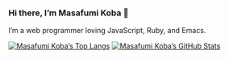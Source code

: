 ### Hi there, I’m Masafumi Koba 👋

I’m a web programmer loving JavaScript, Ruby, and Emacs.

[![Masafumi Koba’s Top Langs](https://github-readme-stats.vercel.app/api/top-langs/?username=ybiquitous&theme=radical)](https://github.com/anuraghazra/github-readme-stats)
[![Masafumi Koba’s GitHub Stats](https://github-readme-stats.vercel.app/api?username=ybiquitous&theme=radical&line_height=40)](https://github.com/anuraghazra/github-readme-stats)

